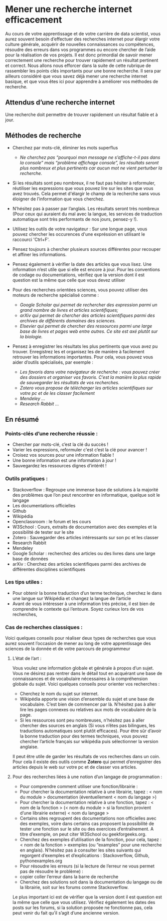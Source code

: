 
# Mener une recherche internet efficacement

Au cours de votre apprentissage et de votre carrière de data scientist, vous aurez souvent besoin d’effectuer des recherches internet pour élargir votre culture générale, acquérir de nouvelles connaissances ou compétences, résoudre des erreurs dans vos programmes ou encore chercher de l’aide pour la réalisation de vos projets. Il est donc primordial de savoir mener correctement une recherche pour trouver rapidement un résultat pertinent et correct. Nous allons nous efforcer dans la suite de cette rubrique de rassembler les points clés importants pour une bonne recherche. Il sera par ailleurs considéré que vous savez déjà mener une recherche internet basique, et que vous êtes ici pour apprendre à améliorer vos méthodes de recherche.


## Attendus d’une recherche internet

Une recherche doit permettre de trouver rapidement un résultat fiable et à jour.


## Méthodes de recherche

* Cherchez par mots-clé, éliminer les mots superflus
  * _Ne cherchez pas “pourquoi mon message ne s’affiche-t-il pas dans la console” mais “problème affichage console”, les résultats seront plus nombreux et plus pertinents car aucun mot ne vient perturber la recherche._

* Si les résultats sont peu nombreux, il ne faut pas hésiter à reformuler, réutiliser les expressions que vous pouvez lire sur les sites que vous avez trouvés. Cela permet d'élargir le champ de la recherche sans vous éloigner de l’information que vous cherchez.

* N’hésitez pas à passer par l’anglais. Les résultats seront très nombreux (Pour ceux qui auraient du mal avec la langue, les services de traduction automatique sont très performants de nos jours, pensez-y !).

* Utilisez les outils de votre navigateur : Sur une longue page, vous pouvez chercher les occurences d'une expréssion en utilisant le raccourci 'Ctrl+F'.

* Pensez toujours à chercher plusieurs sources différentes pour recouper et affiner les informations.

* Pensez également à vérifier la date des articles que vous lisez. Une information n’est utile que si elle est encore à jour. Pour les conventions de codage ou documentations, vérifiez que la version dont il est question est la même que celle que vous devez utiliser

* Pour des recherches orientées sciences, vous pouvez utiliser des moteurs de recherche spécialisé comme :
  * _Google Scholar qui permet de rechercher des expression parmi un grand nombre de livres et articles scientifiques;_
  * _arXiv qui permet de chercher des articles scientifiques parmi des archives de différents domaines des sciences._
  * _Elsevier qui permet de chercher des ressources parmi une large base de livres et pages web entre autres. Ce site est axé plutôt sur la biologie._

* Pensez à enregistrer les résultats les plus pertinents que vous avez pu trouver. Enregistrez les et organisez les de manière à facilement retrouver les informations importantes. Pour cela, vous pouvez vous aider d’outils spécialisés, par exemple :
  * _Les favoris dans votre navigateur de recherche : vous pouvez créer des dossiers et organiser vos favoris. C’est la manière la plus rapide de sauvegarder les résultats de vos recherches._
  * _Zotero vous propose de télécharger les articles scientifiques sur votre pc et de les classer facilement_
  * _Mendeley …_
  * _Research Rabbit …_





## En résumé

### Points-clés d’une recherche réussie :

* Chercher par mots-clé, c’est la clé du succès !
* Varier les expressions, reformuler c'est c’est la clé pour avancer !
* Croisez vos sources pour une information fiable !
* Une bonne information est une information à jour !
* Sauvegardez les ressources dignes d’intérêt !

### Outils pratiques :

* Stackoverflow : Regroupe une immense base de solutions à la majorité des problèmes que l’on peut rencontrer en informatique, quelque soit le langage
* Les documentations officielles
* Github
* Wikipédia
* Openclassroom : le forum et les cours
* W3School : Cours, extraits de documentation avec des exemples et la possibilité de tester sur le site
* Zotero : Sauvegarder des articles intéressants sur son pc et les classer
* Research Rabbit
* Mendeley
* Google Scholar : recherchez des articles ou des livres dans une large base de données
* arXiv : Cherchez des articles scientifiques parmi des archives de différentes disciplines scientifiques


### Les tips utiles :

* Pour obtenir la bonne traduction d’un terme technique, cherchez le dans une langue sur Wikipédia et changez la langue de l’article
* Avant de vous intéresser à une information très précise, il est bien de comprendre le contexte qui l’entoure. Soyez curieux lors de vos recherches,


### Cas de recherches classiques :

Voici quelques conseils pour réaliser deux types de recherches que vous aurez souvent l’occasion de mener au long de votre apprentissage des sciences de la donnée et de votre parcours de programmeur

1. L’état de l’art :

    Vous voulez une information globale et générale à propos d’un sujet. Vous ne désirez pas rentrer dans le détail tout en acquérant une base de connaissances et de vocabulaire nécessaires à la compréhension globale du sujet. Voici quelques conseils pour orienter vos recherches :

    * Cherchez le nom du sujet sur internet.
    * Wikipédia apporte une vision d’ensemble du sujet et une base de vocabulaire. C’est bien de commencer par là. N’hésitez pas à aller lire les pages connexes ou relatives aux mots de vocabulaire de la page.
    * Si les ressources sont peu nombreuses, n'hésitez pas à aller chercher des sources en anglais (Si vous n’êtes pas bilingues, les traductions automatiques sont plutôt efficaces). Pour être sûr d’avoir la bonne traduction pour des termes techniques, vous pouvez chercher l’article français sur wikipédia puis sélectionner la version anglaise.

    Il peut être utile de garder les résultats de vos recherches dans un coin. Pour cela il existe des outils comme **Zotero** qui permet d’enregistrer des articles depuis le web sur votre pc et de classer vos articles.

2. Pour des recherches liées à une notion d’un langage de programmation :

    * Pour comprendre comment utiliser une fonction/librairie :
    * Pour chercher la documentation relative à une librairie, tapez :  < nom du module > documentation (éventuellement < nom du langage >)
    * Pour chercher la documentation relative à une fonction, tapez : < nom de la fonction > (< nom du module > si la fonction provient d’une librairie externe) < nom du langage >
    * Certains sites regroupent des documentations non officielles avec des exemples, voire dans certains cas proposent la possibilité de tester une fonction sur le site ou des exercices d’entraînement. A titre d’exemple, on peut citer W3School ou geekforgeeks.org.
    * Cherchez des exemples d’utilisation de la fonction, pour cela, tapez : < nom de la fonction > exemples (ou “examples” pour une recherche en anglais). N’hésitez pas à consulter les sites suivants qui regorgent d’exemples et d’explications : Stackoverflow, Github, pythonexamples.org
    * Pour résoudre les erreurs (si la lecture de l’erreur ne vous permet pas de résoudre le problème) :
    * copier coller l’erreur dans la barre de recherche
    * Cherchez des solutions soit dans la documentation du langage ou de la librairie, soit sur les forums comme Stackoverflow.

    Le plus important ici est de vérifier que la version dont il est question est la même que celle que vous utilisez. Vérifiez également les dates des posts sur les forums, si la solution proposée ne fonctionne pas, cela peut venir du fait qu’il s’agit d’une ancienne version.
